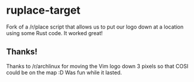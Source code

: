 # ruplace-target

Fork of a /r/place script that allows us to put our logo down at a location using some Rust code. It worked great!

## Thanks!

Thanks to /r/archlinux for moving the Vim logo down 3 pixels so that COSI could be on the map :D Was fun while it lasted.
